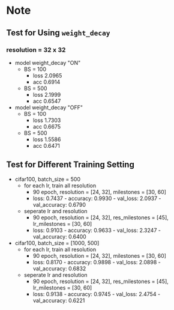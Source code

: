 # Note
## Test for Using `weight_decay`
### resolution = 32 x 32
- model weight_decay "ON"
    - BS = 100
        - loss 2.0965
        - acc 0.6914
    - BS = 500
        - loss 2.1999
        - acc 0.6547
- model weight_decay "OFF"
    - BS = 100
        - loss 1.7303
        - acc 0.6675
    - BS = 500
        - loss 1.5586
        - acc 0.6471
## Test for Different Training Setting
- cifar100, batch_size = 500
    - for each lr, train all resolution
        - 90 epoch, resolution = [24, 32], milestones = [30, 60]
        - loss: 0.7437 - accuracy: 0.9930 - val_loss: 2.0937 - val_accuracy: 0.6790
    - seperate lr and resolution
        - 90 epoch, resolution = [24, 32], res_milestones = [45], lr_milestones = [30, 60]
        - loss: 0.9103 - accuracy: 0.9633 - val_loss: 2.3247 - val_accuracy: 0.6400
- cifar100, batch_size = [1000, 500]
    - for each lr, train all resolution
        - 90 epoch, resolution = [24, 32], milestones = [30, 60]
        - loss: 0.8170 - accuracy: 0.9898 - val_loss: 2.0898 - val_accuracy: 0.6832
    - seperate lr and resolution
        - 90 epoch, resolution = [24, 32], res_milestones = [45], lr_milestones = [30, 60]
        - loss: 0.9138 - accuracy: 0.9745 - val_loss: 2.4754 - val_accuracy: 0.6221
